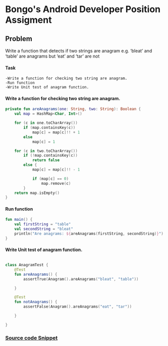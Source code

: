 # Bongo's Android Developer Position Assigment 
## Problem 
Write a function that detects if two strings are anagram e.g. ‘bleat’ and ‘table’ are
anagrams but ‘eat’ and ‘tar’ are not

#### Task
    -Write a function for checking two string are anagram.
    -Run function
    -Write Unit test of anagram function.

#### Write a function for checking two string are anagram.
~~~kotlin
private fun areAnagrams(one: String, two: String): Boolean {
    val map = HashMap<Char, Int>()

    for (c in one.toCharArray())
        if (map.containsKey(c))
            map[c] = map[c]!! + 1
        else
            map[c] = 1

    for (c in two.toCharArray())
        if (!map.containsKey(c))
            return false
        else {
            map[c] = map[c]!! - 1

            if (map[c] == 0)
                map.remove(c)
        }
    return map.isEmpty()
}
~~~~

#### Run function

~~~kotlin
fun main() {
    val firstString = "table"
    val secondString = "bleat"
    println("Are anagrams: ${areAnagrams(firstString, secondString)}")
}
~~~

#### Write Unit test of anagram function.
~~~kotlin

class AnagramTest {
    @Test
    fun areAnagrams() {
        assertTrue(Anagram().areAnagrams("bleat", "table"))

    }

    @Test
    fun notAnagrams() {
        assertFalse(Anagram().areAnagrams("eat", "tar"))

    }

}
~~~
### [Source code Snippet](https://github.com/mdaslamHossin/BongoBdTest/tree/master/problem_01)